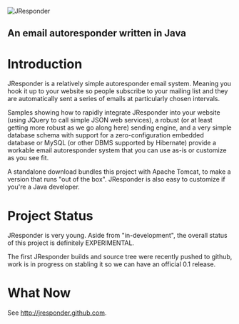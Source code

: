 ![JResponder](/jresponder/jresponder/raw/master/jresponder-web/WebContent/assets/images/jresponder-logo.png)

## An email autoresponder written in Java

# Introduction

JResponder is a relatively simple autoresponder email system.  Meaning you hook it up to your website so people subscribe to your mailing list and they are automatically sent a series of emails at particularly chosen intervals.

Samples showing how to rapidly integrate JResponder into your website (using JQuery to call simple JSON web services), a robust (or at least getting more robust as we go along here) sending engine, and a very simple database schema with support for a zero-configuration embedded database or MySQL (or other DBMS supported by Hibernate) provide a workable email autoresponder system that you can use as-is or customize as you see fit.

A standalone download bundles this project with Apache Tomcat, to make a version that runs "out of the box".  JResponder is also easy to customize if you're a Java developer.

# Project Status

JResponder is very young.  Aside from "in-development", the overall status of this project is definitely EXPERIMENTAL.

The first JResponder builds and source tree were recently pushed to github, work is in progress on stabling it so we can have an official 0.1 release.

# What Now

See <a target="_blank" href="http://jresponder.github.com">http://jresponder.github.com</a>.

